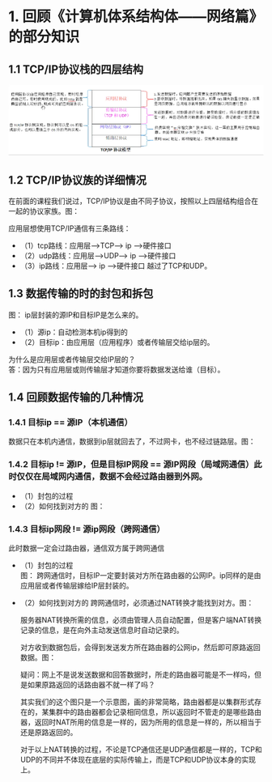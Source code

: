 # 1. 回顾《计算机体系结构体——网络篇》的部分知识

## 1.1 TCP/IP协议栈的四层结构

![TCP-IP协议栈的四层结构](TCP-IP协议栈的四层结构.png)

## 1.2 TCP/IP协议族的详细情况

在前面的课程我们说过，TCP/IP协议是由不同子协议，按照以上四层结构组合在一起的协议家族。图：

应用层想使用TCP/IP通信有三条路线：

+ （1）tcp路线：应用层——>TCP——> ip ——>硬件接口
+ （2）udp路线：应用层——>UDP——> ip ——>硬件接口
+ （3）ip路线：应用层——> ip ——>硬件接口  越过了TCP和UDP。

## 1.3 数据传输的时的封包和拆包

图：
ip层封装的源IP和目标IP是怎么来的。

+ （1）源ip：自动检测本机ip得到的
+ （2）目标ip：由应用层（应用程序）或者传输层交给ip层的。

为什么是应用层或者传输层交给IP层的？  
答：因为只有应用层或则传输层才知道你要将数据发送给谁（目标）。

## 1.4 回顾数据传输的几种情况

### 1.4.1 目标ip == 源IP（本机通信）

数据只在本机内通信，数据到ip层就回去了，不过网卡，也不经过链路层。图：

### 1.4.2 目标ip != 源IP，但是目标IP网段 == 源IP网段（局域网通信）此时仅仅在局域网内通信，数据不会经过路由器到外网。

+ （1）封包的过程
+ （2）如何找到对方的  图：

### 1.4.3 目标ip网段 != 源ip网段（跨网通信）

此时数据一定会过路由器，通信双方属于跨网通信

+ （1）封包的过程	
    图：
    跨网通信时，目标IP一定要封装对方所在路由器的公网IP。ip同样的是由应用层或者传输层嫁给IP层封装的。

+ （2）如何找到对方的
    跨网通信时，必须通过NAT转换才能找到对方。图：

    服务器NAT转换所需的信息，必须由管理人员自动配置，但是客户端NAT转换记录的信息，是在向外主动发送信息时自动记录的。

    对方收到数据包后，会得到发送发方所在路由器的公网ip，然后即可原路返回数据。图：

    疑问：网上不是说发送数据和回答数据时，所走的路由器可能是不一样吗，但是如果原路返回的话路由器不就一样了吗？

    其实我们的这个图只是一个示意图，画的非常简略，路由器都是以集群形式存在的，某集群中的路由器都会记录相同信息，所以返回时不管走的是哪些路由器，返回时NAT所用的信息是一样的，因为所用的信息是一样的，所以相当于还是原路返回的。

    对于以上NAT转换的过程，不论是TCP通信还是UDP通信都是一样的，TCP和UDP的不同并不体现在底层的实际传输上，而是TCP和UDP协议本身的实现上。
